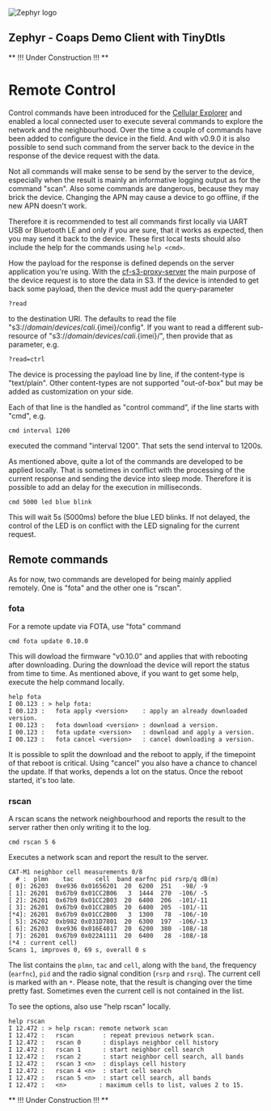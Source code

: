 ![Zephyr logo](https://github.com/zephyrproject-rtos/zephyr/raw/main/doc/_static/images/kite.png)

## Zephyr - Coaps Demo Client with TinyDtls

** !!! Under Construction !!! **

# Remote Control

Control commands have been introduced for the [Cellular Explorer](./CELLULAREXPLORER.md) and enabled a local connected user to execute several commands to explore the network and the neighbourhood. Over the time a couple of commands have been added to configure the device in the field. And with v0.9.0 it is also possible to send such command from the server back to the device in the response of the device request with the data.

Not all commands will make sense to be send by the server to the device, especially when the result is mainly an informative logging output as for the command "scan". Also some commands are dangerous, because they may brick the device. Changing the APN may cause a device to go offline, if the new APN doesn't work.

Therefore it is recommended to test all commands first locally via UART USB or Bluetooth LE and only if you are sure, that it works as expected, then you may send it back to the device. These first local tests should also include the help for the commands using `help <cmd>`.  

How the payload for the response is defined depends on the server application you're using. With the  [cf-s3-proxy-server](https://github.com/eclipse-californium/californium/tree/main/demo-apps/cf-s3-proxy-server) the main purpose of the device request is to store the data in S3. If the device is intended to get back some payload, then the device must add the query-parameter

```
?read
```

to the destination URI. The defaults to read the file "s3://${domain}/devices/cali.${imei}/config". If you want to read a different sub-resource of "s3://${domain}/devices/cali.${imei}/", then provide that as parameter, e.g.

```
?read=ctrl
```

The device is processing the payload line by line, if the content-type is "text/plain". Other content-types are not supported "out-of-box" but may be added as customization on your side.

Each of that line is the handled as "control command", if the line starts with "cmd", e.g.

```
cmd interval 1200
```

executed the command "interval 1200". That sets the send interval to 1200s. 

As mentioned above, quite a lot of the commands are developed to be applied locally. That is sometimes in conflict with the processing of the current response and sending the device into sleep mode. Therefore it is possible to add an delay for the execution in milliseconds.

```
cmd 5000 led blue blink
```

This will wait 5s (5000ms) before the blue LED blinks. If not delayed, the control of the LED is on conflict with the LED signaling for the current request.

## Remote commands

As for now, two commands are developed for being mainly applied remotely. One is "fota" and the other one is "rscan". 

### fota

For a remote update via FOTA, use "fota" command

```
cmd fota update 0.10.0
```

This will dowload the firmware "v0.10.0" and applies that with rebooting after downloading. During the download the device will report the status from time to time. As mentioned above, if you want to get some help, execute the help command locally.

```
help fota
I 00.123 : > help fota:
I 00.123 :   fota apply <version>    : apply an already downloaded version.
I 00.123 :   fota download <version> : download a version.
I 00.123 :   fota update <version>   : download and apply a version.
I 00.123 :   fota cancel <version>   : cancel downloading a version.
```

It is possible to split the download and the reboot to apply, if the timepoint of that reboot is critical. Using "cancel" you also have a chance to chancel the update. If that works, depends a lot on the status. Once the reboot started, it's too late.

### rscan

A rscan scans the network neighbourhood and reports the result to the server rather then only writing it to the log.

```
cmd rscan 5 6
```

Executes a network scan and report the result to the server.

```
CAT-M1 neighbor cell measurements 0/8
  # :  plmn    tac      cell  band earfnc pid rsrp/q dB(m)
[ 0]: 26203  0xe936 0x01656201  20  6200  251   -98/ -9
[ 1]: 26201  0x67b9 0x01CC2B06   3  1444  270  -106/ -5
[ 2]: 26201  0x67b9 0x01CC2B03  20  6400  206  -101/-11
[ 3]: 26201  0x67b9 0x01CC2B05  20  6400  205  -101/-11
[*4]: 26201  0x67b9 0x01CC2B00   3  1300   78  -106/-10
[ 5]: 26202  0xb982 0x031D7801  20  6300  197  -106/-13
[ 6]: 26203  0xe936 0x016E4017  20  6200  380  -108/-18
[ 7]: 26201  0x67b9 0x022A1111  20  6400   28  -108/-18
(*4 : current cell)
Scans 1, improves 0, 69 s, overall 0 s
```

The list contains the `plmn`, `tac` and `cell`, along with the `band`, the frequency (`earfnc`), `pid` and the radio signal condition (`rsrp` and `rsrq`). The current cell is marked with an `*`. Please note, that the result is changing over the time pretty fast. Sometimes even the current cell is not contained in the list.

To see the options, also use "help rscan" locally.

```
help rscan
I 12.472 : > help rscan: remote network scan
I 12.472 :   rscan        : repeat previous network scan.
I 12.472 :   rscan 0      : displays neighbor cell history
I 12.472 :   rscan 1      : start neighbor cell search
I 12.472 :   rscan 2      : start neighbor cell search, all bands
I 12.472 :   rscan 3 <n>  : displays cell history
I 12.472 :   rscan 4 <n>  : start cell search
I 12.472 :   rscan 5 <n>  : start cell search, all bands
I 12.472 :   <n>         : maximum cells to list, values 2 to 15.
```

** !!! Under Construction !!! **
